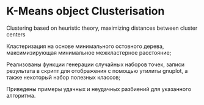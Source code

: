 # K-Means object Clusterisation

Clustering based on heuristic theory, maximizing distances between cluster centers

Кластеризация на основе минимального остовного дерева, максимизирующая минимальное межкластерное расстояние;

Реализованы функции генерации случайных наборов точек, записи результата в скрипт для отображения с помощью утилиты gnuplot, а также некоторый набор полезных классов;

Приведены примеры удачных и неудачных разбиений для указанного алгоритма.

